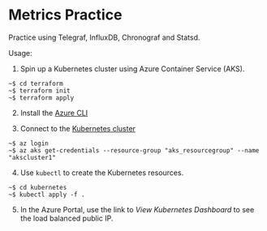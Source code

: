 # Metrics Practice

Practice using Telegraf, InfluxDB, Chronograf and Statsd.

Usage:

1. Spin up a Kubernetes cluster using Azure Container Service (AKS).

```
~$ cd terraform
~$ terraform init
~$ terraform apply
```

2. Install the [Azure CLI](https://docs.microsoft.com/en-us/cli/azure/install-azure-cli?view=azure-cli-latest)

3. Connect to the [Kubernetes cluster](https://docs.microsoft.com/en-us/azure/aks/kubernetes-walkthrough#connect-to-the-cluster)

```
~$ az login
~$ az aks get-credentials --resource-group "aks_resourcegroup" --name "akscluster1"
```

4. Use `kubectl` to create the Kubernetes resources.

```
~$ cd kubernetes
~$ kubectl apply -f .
```

5. In the Azure Portal, use the link to *View Kubernetes Dashboard* to see the load balanced public IP.